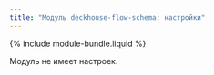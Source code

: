 ```yaml
---
title: "Модуль deckhouse-flow-schema: настройки"
---
```


{% include module-bundle.liquid %}

Модуль не имеет настроек.
